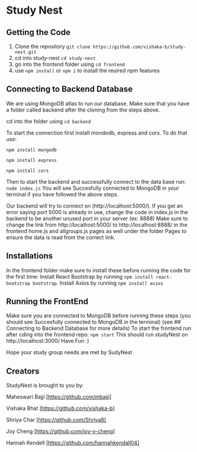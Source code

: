 # Study Nest

## Getting the Code
1) Clone the repository
  `git clone https://github.com/vishaka-b/study-nest.git`
2) cd into study-nest
   `cd study-nest`
3) go into the frontend folder using `cd frontend`
4) use `npm install` or `npm i` to install the reuired npm features

## Connecting to Backend Database
We are using MongoDB atlas to run our database. 
Make sure that you have a folder called backend after the cloning from the steps above. 

cd into the folder using `cd backend`

To start the connection first install mondodb, express and cors.
To do that use:

`npm install mongodb`

`npm install express`

`npm install cors`

Then to start the backend and successfully connect to the data base run: `node index.js`
You will see Succesfully connected to MongoDB in your terminal if you have followed the above steps.

Our backend will try to connect on (http://localhost:5000/). If you get an error saying port 5000 is already in use, change the code in index.js in the backend to be another unused port in your server (ex: 8888)
Make sure to change the link from http://localhost:5000/ to http://localhost:8888/ in the frontend home.js and allgroups.js pages as well under the folder Pages to ensure the data is read from the correct link.

## Installations
In the frontend folder make sure to install these before running the code for the first time:
Install React Bootstrap by running `npm install react-bootstrap bootstrap`.
Install Axios by running `npm install axios`

## Running the FrontEnd
Make sure you are connected to MongoDB before running these steps (you should see Succesfully connected to MongoDB in the terminal) (see ## Connecting to Backend Database for more details)
To start the frontend run after cding into the frontend repo:
`npm start`
This should run studyNest on http://localhost:3000/
Have Fun :)

Hope your study group needs are met by SudyNest


## Creators
StudyNest is brought to you by:

Maheswari Bajji [https://github.com/mbajji]

Vishaka Bhat [https://github.com/vishaka-b]

Shriya Char [https://github.com/Shriya8]

Joy Cheng [https://github.com/joy-y-cheng]

Hannah Kendell [https://github.com/hannahkendall04]

